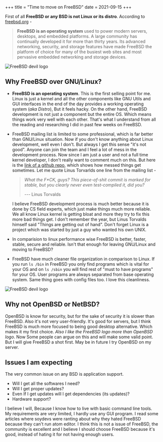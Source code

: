 +++
title = "Time to move on FreeBSD"
date = 2021-09-15
+++

First of all **FreeBSD or any BSD is not Linux or its distro**.
According to [freebsd.org](https://freebsd.org) -

> **FreeBSD is an operating system** used to power modern servers, desktops, and embedded platforms.
> A large community has continually developed it for more than thirty years. Its advanced networking,
> security, and storage features have made FreeBSD the platform of choice for many of the busiest web
> sites and most pervasive embedded networking and storage devices.
<!-- more -->

![FreeBSD devil logo](/images/freebsd-devil.jpg)

## Why FreeBSD over GNU/Linux?

-   **FreeBSD is an operating system**. This is the first selling point for me. Linux is just a kernel and all the
    other components like GNU Utils and GUI interfaces in the end of the day provides a working operating system (_aka Distro_),
    But it feels hacky. On the other hand, FreeBSD development is not just a component but the entire OS. Which
    means things work very well with each other. That's what I understand from all the reading and researching I
    did in past few weeks on FreeBSD.

-   FreeBSD mailing list is limited to some professional, which is far better than GNU/Linux situation.
    Now if you don't know anything about Linux development, well even I don't. But always I get this sense "it's not good".
    Anyone can join the team and I feel a lot of mess in the development process.
    Now since I am just a user and not a full time kernel developer, I don't really want to comment much on this.
    But here is the [link of a github repo](https://github.com/corollari/linusrants), which shows how messed things get sometimes.
    Let me quote Linus Torvarlds one line from the mailing list -

    > _What the F\*CK, guys? This piece-of-shit commit is marked for stable, but you clearly never even test-compiled it, did you?_
    >
    > --- Linus Torvalds

    I believe FreeBSD development process is much better because it is done by CS field experts, which just make things much
    more reliable.
    We all know Linux kernel is getting bloat and more they try to fix this more bad things get. I don't remember the year, but
    Linus Torvalds himself said "Things are getting out of hand". Don't forget Linux is a project which was started by just a guy
    who wanted his own UNIX.

-   In comparision to linux performance wise FreeBSD is better, faster, stable, secure and reliable. Isn't that enough for leaving GNU/Linux
    and moving to FreeBSD?

-   FreeBSD have much cleaner file organization in comparison to Linux.
    If you run `ls /bin` in FreeBSD you only find programs which is vital for your OS and on `ls /sbin` you will find rest of "must to have programs" for your OS.
    User programs are always separated from base operating system. Same thing goes with config files too. I love this cleanliness.


![FreeBSD devil logo](/images/freebsd-watch.jpg)

## Why not OpenBSD or NetBSD?

OpenBSD is know for security, but for the sake of security it is slower than FreeBSD. Also it's not very user-friendly. It's good for servers, but
I think FreeBSD is much more focused to being good desktop alternative. Which makes it my first choice.
_Also I like the FreeBSD logo more than OpenBSD logo_.
Now Some people can argue on this and will make some valid point. But I will give FreeBSD a shot first.
May be in future I try OpenBSD on my server.


## Issues I am expecting

The very common issue on any BSD is application support.

-   Will I get all the softwares I need?
-   Will I get proper updates?
-   Even If I get updates will I get dependencies (its updates)?
-   Hardware support?

I believe I will, Because I know how to live with basic command line tools.
My requirements are very limited, I hardly use any GUI program. I read some articles where
soydevs were ranting about why they hated FreeBSD because they can't run atom editor.
I think this is not a issue of FreeBSD, the community is excellent and I believe I should
choose FreeBSD because it's good, instead of hating it for not having enough users.
